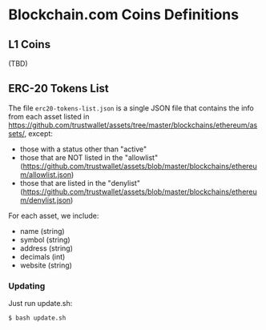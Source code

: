 # Blockchain.com Coins Definitions

## L1 Coins

(TBD)

## ERC-20 Tokens List

The file `erc20-tokens-list.json` is a single JSON file that contains the info from each asset listed in https://github.com/trustwallet/assets/tree/master/blockchains/ethereum/assets/, except:

 - those with a status other than "active"
 - those that are NOT listed in the "allowlist" (https://github.com/trustwallet/assets/blob/master/blockchains/ethereum/allowlist.json)
 - those that are listed in the "denylist" (https://github.com/trustwallet/assets/blob/master/blockchains/ethereum/denylist.json)

For each asset, we include:
 - name (string)
 - symbol (string)
 - address (string)
 - decimals (int)
 - website (string)

### Updating

Just run update.sh:

```
$ bash update.sh
```
